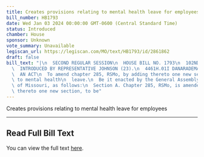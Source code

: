 ```yaml
---
title: Creates provisions relating to mental health leave for employees
bill_number: HB1793
date: Wed Jan 03 2024 00:00:00 GMT-0600 (Central Standard Time)
status: Introduced
chamber: House
sponsor: Unknown
vote_summary: Unavailable
legiscan_url: https://legiscan.com/MO/text/HB1793/id/2861862
draft: false
bill_text: "|\n  SECOND REGULAR SESSION\n  HOUSE BILL NO. 1793\n  102ND GENERAL ASSEMBLY\n\
  \  INTRODUCED BY REPRESENTATIVE JOHNSON (23).\n  4461H.01I DANARADEMANMILLER,ChiefClerk\n\
  \  AN ACT\n  To amend chapter 285, RSMo, by adding thereto one new section relating\
  \ to mental health\n  leave.\n  Be it enacted by the General Assembly of the state\
  \ of Missouri, as follows:\n  Section A. Chapter 285, RSMo, is amended by adding\
  \ thereto one new section, to be"
---
```

Creates provisions relating to mental health leave for employees

---

## Read Full Bill Text

You can view the full text [here](https://legiscan.com/MO/text/HB1793/id/2861862).
